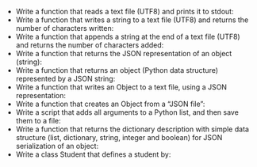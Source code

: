 - Write a function that reads a text file (UTF8) and prints it to stdout:  
- Write a function that writes a string to a text file (UTF8) and returns the number of characters written:  
- Write a function that appends a string at the end of a text file (UTF8) and returns the number of characters added:  
- Write a function that returns the JSON representation of an object (string):  
- Write a function that returns an object (Python data structure) represented by a JSON string:  
- Write a function that writes an Object to a text file, using a JSON representation:  
- Write a function that creates an Object from a “JSON file”:  
- Write a script that adds all arguments to a Python list, and then save them to a file:  
- Write a function that returns the dictionary description with simple data structure (list, dictionary, string, integer and boolean) for JSON serialization of an object:  
- Write a class Student that defines a student by:  
